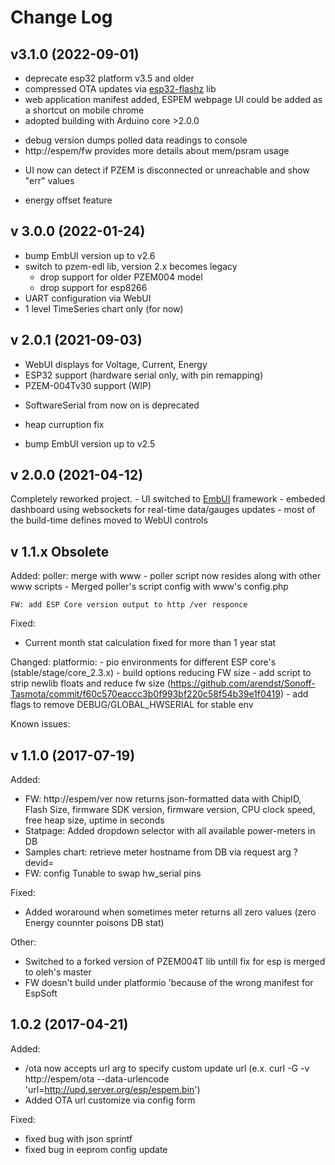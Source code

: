 # Change Log

## v3.1.0 (2022-09-01)
* deprecate esp32 platform v3.5 and older
* compressed OTA updates via [esp32-flashz](https://github.com/vortigont/esp32-flashz) lib
* web application manifest added, ESPEM webpage UI could be added as a shortcut on mobile chrome
* adopted building with Arduino core >2.0.0
+ debug version dumps polled data readings to console 
+ http://espem/fw provides more details about mem/psram usage 
* UI now can detect if PZEM is disconnected or unreachable and show "err" values
+ energy offset feature

## v 3.0.0 (2022-01-24)
 * bump EmbUI version up to v2.6
 * switch to pzem-edl lib, version 2.x becomes legacy
     - drop support for older PZEM004 model
     - drop support for esp8266
 * UART configuration via WebUI
 * 1 level TimeSeries chart only (for now)

## v 2.0.1 (2021-09-03)
+ WebUI displays for Voltage, Current, Energy 
+ ESP32 support (hardware serial only, with pin remapping)
+ PZEM-004Tv30 support (WIP)
- SoftwareSerial from now on is deprecated
+ heap curruption fix
* bump EmbUI version up to v2.5

## v 2.0.0 (2021-04-12)

  Completely reworked project.
    - UI switched to [EmbUI](https://github.com/vortigont/EmbUI) framework
    - embeded dashboard using websockets for real-time data/gauges updates
    - most of the build-time defines moved to WebUI controls
    

## v 1.1.x Obsolete

Added:
    poller: merge with www
      - poller script now resides along with other www scripts
      - Merged poller's script config with www's config.php

    FW: add ESP Core version output to http /ver responce

Fixed:
 - Current month stat calculation fixed for more than 1 year stat

Changed:
    platformio:
     - pio environments for different ESP core's (stable/stage/core_2.3.x)
     - build options reducing FW size
        - add script to strip newlib floats and reduce fw size
          (https://github.com/arendst/Sonoff-Tasmota/commit/f60c570eaccc3b0f993bf220c58f54b39e1f0419)
        - add flags to remove DEBUG/GLOBAL_HWSERIAL for stable env

Known issues:


## v 1.1.0 (2017-07-19)

Added:
 - FW: http://espem/ver now returns json-formatted data with ChipID, Flash Size, firmware SDK version, firmware version, CPU clock speed, free heap size, uptime in seconds
 - Statpage: Added dropdown selector with all available power-meters in DB
 - Samples chart: retrieve meter hostname from DB via request arg ?devid=<meterid>
 - FW: config Tunable to swap hw_serial pins

Fixed:
 - Added woraround when sometimes meter returns all zero values (zero Energy counnter poisons DB stat)

Other:
 - Switched to a forked version of PZEM004T lib untill fix for esp is merged to oleh's master
 - FW doesn't build under platformio 'because of the wrong manifest for EspSoft


## 1.0.2 (2017-04-21)

Added:

 - /ota now accepts url arg to specify custom update url (e.x. curl -G -v http://espem/ota --data-urlencode 'url=http://upd.server.org/esp/espem.bin')
 - Added OTA url customize via config form

Fixed:
 - fixed bug with json sprintf
 - fixed bug in eeprom config update